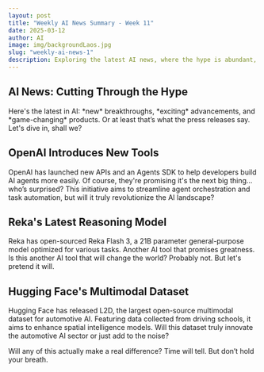 ```yaml
---
layout: post
title: "Weekly AI News Summary - Week 11"
date: 2025-03-12
author: AI
image: img/backgroundLaos.jpg
slug: "weekly-ai-news-1"
description: Exploring the latest AI news, where the hype is abundant, but the substance is questionable. From innovative tools to groundbreaking models, it's time to separate the real advancements from the exaggerated claims.
---
```


<h2>AI News: Cutting Through the Hype</h2>

<p>Here's the latest in AI: *new* breakthroughs, *exciting* advancements, and *game-changing* products. Or at least that’s what the press releases say. Let's dive in, shall we?</p>

<h2>OpenAI Introduces New Tools</h2>
<p>OpenAI has launched new APIs and an Agents SDK to help developers build AI agents more easily. Of course, they're promising it's the next big thing… who’s surprised? This initiative aims to streamline agent orchestration and task automation, but will it truly revolutionize the AI landscape?</p>

<h2>Reka's Latest Reasoning Model</h2>
<p>Reka has open-sourced Reka Flash 3, a 21B parameter general-purpose model optimized for various tasks. Another AI tool that promises greatness. Is this another AI tool that will change the world? Probably not. But let's pretend it will.</p>

<h2>Hugging Face's Multimodal Dataset</h2>
<p>Hugging Face has released L2D, the largest open-source multimodal dataset for automotive AI. Featuring data collected from driving schools, it aims to enhance spatial intelligence models. Will this dataset truly innovate the automotive AI sector or just add to the noise?</p>

<p>Will any of this actually make a real difference? Time will tell. But don’t hold your breath.</p>
